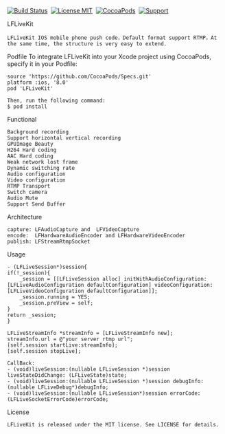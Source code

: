
[![Build Status](https://travis-ci.org/chenliming777/LFLiveKit.svg)](https://travis-ci.org/chenliming777/LFLiveKit)&nbsp;
[![License MIT](https://img.shields.io/badge/license-MIT-green.svg?style=flat)](https://raw.githubusercontent.com/chenliming777/LFLiveKit/master/LICENSE)&nbsp;
[![CocoaPods](http://img.shields.io/cocoapods/v/LFLiveKit.svg?style=flat)](http://cocoapods.org/?q=LFLiveKit)&nbsp;
[![Support](https://img.shields.io/badge/support-ios8%2B-orange.svg)](https://www.apple.com/nl/ios/)&nbsp;


LFLiveKit

	LFLiveKit IOS mobile phone push code，Default format support RTMP，At the same time, the structure is very easy to extend.

Podfile
	To integrate LFLiveKit into your Xcode project using CocoaPods, specify it in your Podfile:
	
	source 'https://github.com/CocoaPods/Specs.git'
	platform :ios, '8.0'
	pod 'LFLiveKit'
	
	Then, run the following command:
	$ pod install


Functional

	Background recording
	Support horizontal vertical recording
	GPUImage Beauty
	H264 Hard coding
	AAC Hard coding
	Weak network lost frame
	Dynamic switching rate
	Audio configuration
	Video configuration
	RTMP Transport
	Switch camera
	Audio Mute
	Support Send Buffer
  

Architecture

	capture: LFAudioCapture and  LFVideoCapture
	encode:  LFHardwareAudioEncoder and LFHardwareVideoEncoder
	publish: LFStreamRtmpSocket
	
Usage
	
	- (LFLiveSession*)session{
    if(!_session){
        _session = [[LFLiveSession alloc] initWithAudioConfiguration:		   [LFLiveAudioConfiguration defaultConfiguration] videoConfiguration:			[LFLiveVideoConfiguration defaultConfiguration]];
        _session.running = YES;
        _session.preView = self;
    }
    return _session;
	}
	
	LFLiveStreamInfo *streamInfo = [LFLiveStreamInfo new];
	streamInfo.url = @"your server rtmp url";
	[self.session startLive:streamInfo];
	[self.session stopLive];
	
	CallBack:
	- (void)liveSession:(nullable LFLiveSession *)session liveStateDidChange: (LFLiveState)state;
	- (void)liveSession:(nullable LFLiveSession *)session debugInfo:(nullable LFLiveDebug*)debugInfo;
	- (void)liveSession:(nullable LFLiveSession*)session errorCode:(LFLiveSocketErrorCode)errorCode;
	
 License
 
 	LFLiveKit is released under the MIT license. See LICENSE for details.
	






